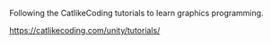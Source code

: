 Following the CatlikeCoding tutorials to learn graphics programming.

https://catlikecoding.com/unity/tutorials/
